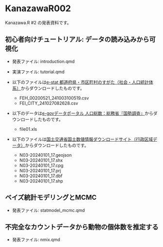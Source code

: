 # KanazawaR002

Kanazawa.R #2 の発表資料です。

## 初心者向けチュートリアル: データの読み込みから可視化

-   発表ファイル: introduction.qmd

-   実演ファイル: tutorial.qmd

-   以下のファイルは[e-stat 都道府県・市区町村のすがた（社会・人口統計体系）](https://www.e-stat.go.jp/regional-statistics/ssdsview)からダウンロードしたものです。

    -   FEH_00200521_241003100519.csv
    -   FEI_CITY_241027082628.csv

-   以下のデータは[e-govデータポータル 人口総数：総務省『国勢調査』](https://data.e-gov.go.jp/data/dataset/cao_20150109_0014)からダウンロードしたものです。

    -   file01.xls

-   以下のファイルは[国土交通省国土数値情報ダウンロードサイト（行政区域データ）](https://nlftp.mlit.go.jp/ksj/gml/datalist/KsjTmplt-N03-2024.html)からダウンロードしたものです。

    -   N03-20240101_17.geojson
    -   N03-20240101_17.shx
    -   N03-20240101_17.cpg
    -   N03-20240101_17.prj
    -   N03-20240101_17.dbf
    -   N03-20240101_17.shp

## ベイズ統計モデリングとMCMC

-   発表ファイル: statmodel_mcmc.qmd

## 不完全なカウントデータから動物の個体数を推定する

-   発表ファイル: nmix.qmd
